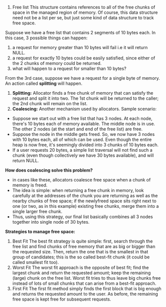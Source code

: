 1. Free list
This structure contains references to all of the free
chunks of space in the managed region of memory. Of course, this data
structure need not be a list per se, but just some kind of data structure to
track free space.

Suppose we have a free list that contains 2 segments of 10 bytes each. In this case, 3 possible things can happen:
1. a request for memory greater than 10 bytes will fail i.e it will return NULL.
2. a request for exactly 10 bytes could be easily satisfied, since either of the 2 chunks of memory could be returned.
3. what will happen to a request for smaller than 10 bytes?

From the 3rd case, suppose we have a request for a single byte of memory. An action called <b>splitting</b> will happen.
1. <b>Splitting:</b> Allocator finds a free chunk of memory that can satisfy the request and split it into two. The 1st chunk will be returned to the caller; the 2nd chunk will remain on the list.
2. <b>Coalescing:</b> Another mechanism used by allocators.
Sample scenario:
- Suppose we start out with a free list that has 3 nodes. At each node, there's 10 bytes each of memory available. The middle node is in use. The other 2 nodes (at the start and end of the free list) are free.
- Suppose the node in the middle gets freed. So, we now have 3 nodes with 10 bytes each, all of which can be used. Even though the entire heap is now free, it's seemingly divided into 3 chunks of 10 bytes each.
- If a user requests 20 bytes, a simple list traversal will not find such a chunk (even though collectively we have 30 bytes available), and will return NULL.

<b>How does coalescing solve this problem?</b>
- in cases like these, allocators coalesce free space when a chunk of memory is freed.
- The idea is simple: when returning a
free chunk in memory, look carefully at the addresses of the chunk you
are returning as well as the nearby chunks of free space; if the newlyfreed
space sits right next to one (or two, as in this example) existing free
chunks, merge them into a single larger free chunk.
- Thus, using this strategy, our final list basically combines all 3 nodes together into single node of 30 bytes.

<b>Strategies to manage free space:</b>
1. Best Fit
The best fit strategy is quite simple: first, search through the free list and
find chunks of free memory that are as big or bigger than the requested
size. Then, return the one that is the smallest in that group of candidates;
this is the so called best-fit chunk (it could be called smallest fit too).
2. Worst Fit
The worst fit approach is the opposite of best fit; find the largest chunk
and return the requested amount; keep the remaining (large) chunk on
the free list. Worst fit tries to thus leave big chunks free instead of lots of small chunks that can arise from a best-fit approach.
3. First Fit
The first fit method simply finds the first block that is big enough and
returns the requested amount to the user. As before, the remaining free
space is kept free for subsequent requests.